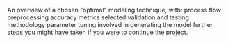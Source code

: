An overview of a chosen "optimal" modeling technique, with:
process flow
preprocessing
accuracy metrics selected
validation and testing methodology
parameter tuning involved in generating the model
further steps you might have taken if you were to continue the project.